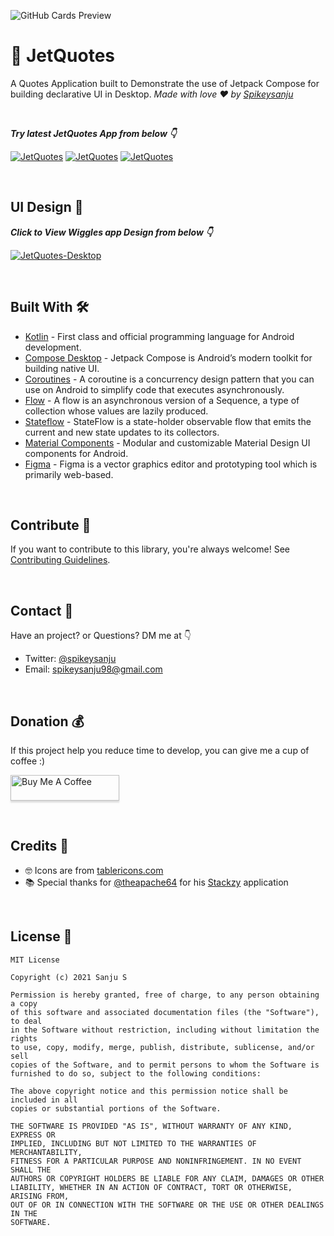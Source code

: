 ![GitHub Cards Preview](https://github.com/Spikeysanju/JetQuotes/blob/master/art/jetquotes_preview_card.png)


# 🔖 JetQuotes 
A Quotes Application built to Demonstrate the use of Jetpack Compose for building declarative UI in
Desktop. *Made with love ❤️ by [Spikeysanju](https://github.com/Spikeysanju)*

<br />


***Try latest JetQuotes App from below 👇***

[![JetQuotes](https://img.shields.io/badge/JetQuotes🔖-MacOS-black.svg?style=for-the-badge&logo=android)](https://github.com/Spikeysanju/JetQuotes/releases/download/v1.3.1/jetquotes.apk)
[![JetQuotes](https://img.shields.io/badge/JetQuotes🔖-Windows-blue.svg?style=for-the-badge&logo=android)](https://github.com/Spikeysanju/JetQuotes/releases/download/v1.3.1/jetquotes.apk)
[![JetQuotes](https://img.shields.io/badge/JetQuotes🔖-Deb-yellow.svg?style=for-the-badge&logo=android)](https://github.com/Spikeysanju/JetQuotes/releases/download/v1.3.1/jetquotes.apk)

<br />

## UI Design 🎨

***Click to View Wiggles app Design from below 👇***

[![JetQuotes-Desktop](https://img.shields.io/badge/JetQuotes-FIGMA-black.svg?style=for-the-badge&logo=figma)](https://www.figma.com/file/zJCzEXyjvdvxxq5Ad91FY7/?node-id=1%3A3)

<br />


## Built With 🛠

- [Kotlin](https://kotlinlang.org/) - First class and official programming language for Android
  development.
- [Compose Desktop](https://github.com/jetbrains/compose-jb) - Jetpack Compose is Android’s
  modern toolkit for building native UI.
- [Coroutines](https://kotlinlang.org/docs/reference/coroutines-overview.html) - A coroutine is a
  concurrency design pattern that you can use on Android to simplify code that executes
  asynchronously.
- [Flow](https://kotlinlang.org/docs/reference/coroutines/flow.html) - A flow is an asynchronous
  version of a Sequence, a type of collection whose values are lazily produced.
- [Stateflow](https://developer.android.com/kotlin/flow/stateflow-and-sharedflow) - StateFlow is a
    state-holder observable flow that emits the current and new state updates to its collectors.
- [Material Components](https://github.com/material-components/material-components-android) - Modular and customizable Material Design UI components for Android.
- [Figma](https://figma.com/) - Figma is a vector graphics editor and prototyping tool which is
  primarily web-based.

<br />

## Contribute 🤝

If you want to contribute to this library, you're always welcome!
See [Contributing Guidelines](https://github.com/Spikeysanju/JetQuotes/blob/master/CONTRIBUTION.md).

<br />

## Contact 📩

Have an project? or Questions?
DM me at 👇
* Twitter: <a href="https://twitter.com/sanjay_spikey" target="_blank">@spikeysanju</a>
* Email: spikeysanju98@gmail.com

<br />

## Donation 💰

If this project help you reduce time to develop, you can give me a cup of coffee :)

<a href="https://www.buymeacoffee.com/Li0hsl4" target="_blank"><img src="https://www.buymeacoffee.com/assets/img/custom_images/yellow_img.png" alt="Buy Me A Coffee" style="height: 41px !important;width: 174px !important;box-shadow: 0px 3px 2px 0px rgba(190, 190, 190, 0.5) !important;-webkit-box-shadow: 0px 3px 2px 0px rgba(190, 190, 190, 0.5) !important;" ></a>

<br>

## Credits 🤗

- 🤓 Icons are from [tablericons.com](https://tablericons.com)
- 📚 Special thanks for [@theapache64](https://github.com/theapache64) for his [Stackzy](https://github.com/theapache64/stackzy) application

<br />

## License 🔖

```
MIT License

Copyright (c) 2021 Sanju S

Permission is hereby granted, free of charge, to any person obtaining a copy
of this software and associated documentation files (the "Software"), to deal
in the Software without restriction, including without limitation the rights
to use, copy, modify, merge, publish, distribute, sublicense, and/or sell
copies of the Software, and to permit persons to whom the Software is
furnished to do so, subject to the following conditions:

The above copyright notice and this permission notice shall be included in all
copies or substantial portions of the Software.

THE SOFTWARE IS PROVIDED "AS IS", WITHOUT WARRANTY OF ANY KIND, EXPRESS OR
IMPLIED, INCLUDING BUT NOT LIMITED TO THE WARRANTIES OF MERCHANTABILITY,
FITNESS FOR A PARTICULAR PURPOSE AND NONINFRINGEMENT. IN NO EVENT SHALL THE
AUTHORS OR COPYRIGHT HOLDERS BE LIABLE FOR ANY CLAIM, DAMAGES OR OTHER
LIABILITY, WHETHER IN AN ACTION OF CONTRACT, TORT OR OTHERWISE, ARISING FROM,
OUT OF OR IN CONNECTION WITH THE SOFTWARE OR THE USE OR OTHER DEALINGS IN THE
SOFTWARE.
```
